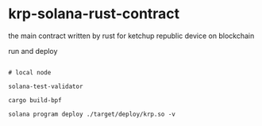 
# krp-solana-rust-contract

the main contract written by rust for ketchup republic device on blockchain

run and deploy
```

# local node 

solana-test-validator

cargo build-bpf

solana program deploy ./target/deploy/krp.so -v

```

